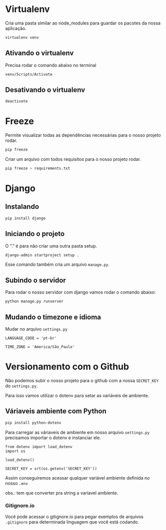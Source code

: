 # Virtualenv

Cria uma pasta similar ao node_modules para guardar os pacotes da nossa aplicação.

```bash
virtualenv venv
```
## Ativando o virtualenv
Precisa rodar o comando abaixo no terminal

```bash
venv/Scripts/Activate
```

## Desativando o virtualenv
```bash
deactivate
```

# Freeze
Permite visualizar todas as dependências necessárias para o nosso projeto rodar.

```bash
pip freeze
```

Criar um arquivo com todos requisitos para o nosso projeto rodar.

```bash
pip freeze > requirements.txt
```

# Django

## Instalando
```bash
pip install django
```

## Iniciando o projeto
O "." é para não criar uma outra pasta setup.
```bash
django-admin startproject setup .
```

Esse comando também cria um arquivo `manage.py`.

## Subindo o servidor
Para rodar o nosso servidor com django vamos rodar o comando abaixo: 
```bash
python manage.py runserver
```

## Mudando o timezone e idioma
Mudar no arquivo `settings.py`

```
LANGUAGE_CODE = 'pt-br'

TIME_ZONE = 'America/São_Paulo'
```

# Versionamento com o Github
Não podemos subir o nosso projeto para o github com a nossa `SECRET_KEY` do `settings.py`. 

Para isso vamos utilizar o dotenv para setar as variáveis de ambiente.


## Váriaveis ambiente com Python
```bash
pip install python-dotenv
```

Para carregar as váriaveis de ambiente em nosso arquivo `settings.py` precisamos importar o dotenv e instanciar ele.

```
from dotenv import load_dotenv
import os

load_dotenv()

SECRET_KEY = srt(os.getenv('SECRET_KEY'))
```

Assim conseguiremos acessar qualquer variável ambiente definida no nosso `.env` 

obs.: tem que converter pra string a variavel ambiente.

### Gitignore.io
Você pode acessar o gitignore.io para pegar exemplos de arquivos `.gitignore` para determinada linguagem que você está codando.